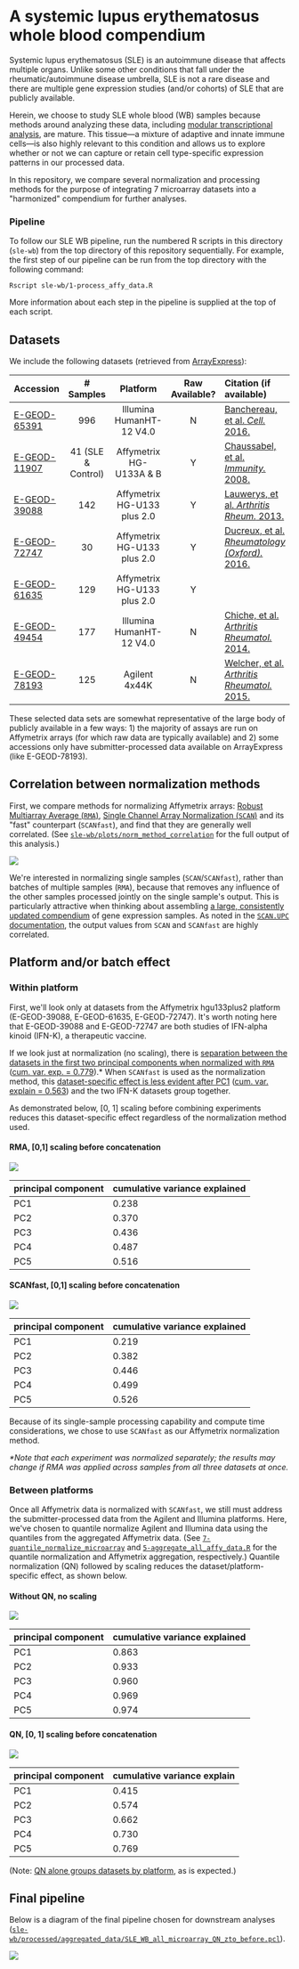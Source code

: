 # A systemic lupus erythematosus whole blood compendium

Systemic lupus erythematosus (SLE) is an autoimmune disease that affects multiple organs. Unlike some other conditions that fall under the rheumatic/autoimmune disease umbrella, SLE is not a rare disease and there are multiple gene expression studies (and/or cohorts) of SLE that are publicly available.

Herein, we choose to study SLE whole blood (WB) samples because methods around analyzing these data, including [modular transcriptional analysis](https://www.ncbi.nlm.nih.gov/pmc/articles/PMC4118927/), are mature. This tissue—a mixture of adaptive and innate immune cells—is also highly relevant to this condition and allows us to explore whether or not we can capture or retain cell type-specific expression patterns in our processed data.

In this repository, we compare several normalization and processing methods for the purpose of integrating 7 microarray datasets into a "harmonized" compendium for further analyses. 

### Pipeline

To follow our SLE WB pipeline, run the numbered R scripts in this directory (`sle-wb`) from the top directory of this repository sequentially. For example, the first step of our pipeline can be run from the top directory with the following command:

```shell
Rscript sle-wb/1-process_affy_data.R
```

More information about each step in the pipeline is supplied at the top of each script.

## Datasets

We include the following datasets (retrieved from [ArrayExpress](https://www.ebi.ac.uk/arrayexpress/)):

| Accession                                |     # Samples      |          Platform           | Raw Available? | Citation (if available)                  |
| ---------------------------------------- | :----------------: | :-------------------------: | :------------: | :--------------------------------------- |
| [E-GEOD-65391](https://www.ebi.ac.uk/arrayexpress/experiments/E-GEOD-65391/) |        996         |  Illumina HumanHT-12 V4.0   |       N        | [Banchereau, et al. _Cell._ 2016.](https://www.ncbi.nlm.nih.gov/pmc/articles/PMC5426482/) |
| [E-GEOD-11907](https://www.ebi.ac.uk/arrayexpress/experiments/E-GEOD-11907/) | 41 (SLE & Control) |   Affymetrix HG-U133A & B   |       Y        | [Chaussabel, et al. _Immunity._ 2008.](https://www.ncbi.nlm.nih.gov/pmc/articles/PMC2727981/) |
| [E-GEOD-39088](https://www.ebi.ac.uk/arrayexpress/experiments/E-GEOD-39088/) |        142         | Affymetrix HG-U133 plus 2.0 |       Y        | [Lauwerys, et al. _Arthritis Rheum._ 2013.](https://doi.org/10.1002/art.37785) |
| [E-GEOD-72747](https://www.ebi.ac.uk/arrayexpress/experiments/E-GEOD-72747/) |         30         | Affymetrix HG-U133 plus 2.0 |       Y        | [Ducreux, et al. _Rheumatology (Oxford)._ 2016.](https://www.ncbi.nlm.nih.gov/pmc/articles/PMC5034220/) |
| [E-GEOD-61635](https://www.ebi.ac.uk/arrayexpress/experiments/E-GEOD-61635/) |        129         | Affymetrix HG-U133 plus 2.0 |       Y        |                                          |
| [E-GEOD-49454](https://www.ebi.ac.uk/arrayexpress/experiments/E-GEOD-49454/) |        177         |  Illumina HumanHT-12 V4.0   |       N        | [Chiche, et al. _Arthritis Rheumatol._ 2014.](https://www.ncbi.nlm.nih.gov/pmc/articles/PMC4157826/) |
| [E-GEOD-78193](https://www.ebi.ac.uk/arrayexpress/experiments/E-GEOD-78193/) |        125         |        Agilent 4x44K        |       N        | [Welcher, et al. _Arthritis Rheumatol._ 2015.](https://www.ncbi.nlm.nih.gov/pmc/articles/PMC5054935/) |

These selected data sets are somewhat representative of the large body of publicly available in a few ways: 1) the majority of assays are run on Affymetrix arrays (for which raw data are typically available) and 2) some accessions only have submitter-processed data available on ArrayExpress (like E-GEOD-78193).

## Correlation between normalization methods

First, we compare methods for normalizing Affymetrix arrays: [Robust Multiarray Average (`RMA`)](https://doi.org/10.1093/biostatistics/4.2.249), [Single Channel Array Normalization (`SCAN`)](https://www.ncbi.nlm.nih.gov/pmc/articles/PMC3508193/) and its "fast" counterpart (`SCANfast`), and find that they are generally well correlated. (See [`sle-wb/plots/norm_method_correlation`](https://github.com/greenelab/rheum-plier-data/tree/master/sle-wb/plots/norm_method_correlation) for the full output of this analysis.)

![](https://github.com/greenelab/rheum-plier-data/raw/master/sle-wb/plots/norm_method_correlation/SLE-WB_affy_norm_correlation_hgu133plus2_RMA_v_SCAN.png)

We're interested in normalizing single samples (`SCAN`/`SCANfast`), rather than batches of multiple samples (`RMA`), because that removes any influence of the other samples processed jointly on the single sample's output. This is particularly attractive when thinking about assembling [a large, consistently updated compendium](http://www.ccdatalab.org/blog/data-refinery-one/) of gene expression samples. As noted in the [`SCAN.UPC` documentation](http://www.bioconductor.org/packages/release/bioc/vignettes/SCAN.UPC/inst/doc/SCAN.vignette.pdf#section.5), the output values from `SCAN` and `SCANfast` are highly correlated.

## Platform and/or batch effect

### Within platform

First, we'll look only at datasets from the Affymetrix hgu133plus2 platform (E-GEOD-39088, E-GEOD-61635, E-GEOD-72747). It's worth noting here that E-GEOD-39088 and E-GEOD-72747 are both studies of IFN-alpha kinoid (IFN-K), a therapeutic vaccine. 

If we look just at normalization (no scaling), there is [separation between the datasets in the first two principal components when normalized with `RMA`](https://github.com/greenelab/rheum-plier-data/blob/master/sle-wb/plots/PCA/HGU133PLUS2_RMA_PC1-5_pairs_no.transform.png) ([cum. var. exp. = 0.779](https://github.com/greenelab/rheum-plier-data/blob/master/sle-wb/plots/PCA/HGU133PLUS2_RMA_PC1-5_pairs_no.transform.tsv)).* When `SCANfast` is used as the normalization method, this [dataset-specific effect is less evident after PC1](https://github.com/greenelab/rheum-plier-data/blob/master/sle-wb/plots/PCA/HGU133PLUS2_SCANfast_PC1-5_pairs_no.transform.png) ([cum. var. explain = 0.563](https://github.com/greenelab/rheum-plier-data/blob/master/sle-wb/plots/PCA/HGU133PLUS2_SCANfast_PC1-5_pairs_no.transform.tsv)) and the two IFN-K datasets group together.

As demonstrated below, [0, 1] scaling before combining experiments reduces this dataset-specific effect regardless of the normalization method used.

#### RMA, [0,1] scaling before concatenation

![](https://github.com/greenelab/rheum-plier-data/raw/master/sle-wb/plots/PCA/HGU133PLUS2_RMA_PC1-5_pairs_zto.before.png)

| principal component | cumulative variance explained |
| ------------------- | ----------------------------- |
| PC1                 | 0.238                         |
| PC2                 | 0.370                         |
| PC3                 | 0.436                         |
| PC4                 | 0.487                         |
| PC5                 | 0.516                         |

#### SCANfast, [0,1] scaling before concatenation

![](https://github.com/greenelab/rheum-plier-data/raw/master/sle-wb/plots/PCA/HGU133PLUS2_SCANfast_PC1-5_pairs_zto.before.png)

| principal component | cumulative variance explained |
| ------------------- | ----------------------------- |
| PC1                 | 0.219                         |
| PC2                 | 0.382                         |
| PC3                 | 0.446                         |
| PC4                 | 0.499                         |
| PC5                 | 0.526                         |

Because of its single-sample processing capability and compute time considerations, we chose to use `SCANfast` as our Affymetrix normalization method.

 _*Note that each experiment was normalized separately; the results may change if RMA was applied across samples from all three datasets at once._

### Between platforms

Once all Affymetrix data is normalized with `SCANfast`, we still must address the submitter-processed data from the Agilent and Illumina platforms. Here, we've chosen to quantile normalize Agilent and Illumina data using the quantiles from the aggregated Affymetrix data. (See [`7-quantile_normalize_microarray`](https://github.com/greenelab/rheum-plier-data/blob/master/sle-wb/7-quantile_normalize_microarray.R) and [`5-aggregate_all_affy_data.R`](https://github.com/greenelab/rheum-plier-data/blob/master/sle-wb/5-aggregate_all_affy_data.R) for the quantile normalization and Affymetrix aggregation, respectively.) Quantile normalization (QN) followed by scaling reduces the dataset/platform-specific effect, as shown below.

#### Without QN, no scaling

![](https://github.com/greenelab/rheum-plier-data/raw/master/sle-wb/plots/PCA/SLE_WB_all_microarray_without_QN_PC1-5_no.transform.png)

| principal component | cumulative variance explained |
| ------------------- | ----------------------------- |
| PC1                 | 0.863                         |
| PC2                 | 0.933                         |
| PC3                 | 0.960                         |
| PC4                 | 0.969                         |
| PC5                 | 0.974                         |

#### QN, [0, 1] scaling before concatenation

![](https://github.com/greenelab/rheum-plier-data/raw/master/sle-wb/plots/PCA/SLE_WB_all_microarray_QN_PC1-5_zto.before.png)

| principal component | cumulative variance explain |
| ------------------- | --------------------------- |
| PC1                 | 0.415                       |
| PC2                 | 0.574                       |
| PC3                 | 0.662                       |
| PC4                 | 0.730                       |
| PC5                 | 0.769                       |

(Note: [QN alone groups datasets by platform](https://github.com/greenelab/rheum-plier-data/blob/master/sle-wb/plots/PCA/SLE_WB_all_microarray_QN_PC1-5_no.transform.png), as is expected.)

## Final pipeline

Below is a diagram of the final pipeline chosen for downstream analyses ([`sle-wb/processed/aggregated_data/SLE_WB_all_microarray_QN_zto_before.pcl`](https://github.com/greenelab/rheum-plier-data/blob/master/sle-wb/processed/aggregated_data/SLE_WB_all_microarray_QN_zto_before.pcl)).

![](https://github.com/greenelab/rheum-plier-data/raw/master/sle-wb/diagrams/SLE-WB_selected_normalization_flowchart.png)